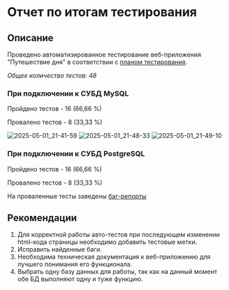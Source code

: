 # Отчет по итогам тестирования

## Описание

Проведено автоматизированное тестирование веб-приложения "Путешествие дня" в соответствии с [планом тестирования](https://github.com/NataliaKuzmicheva/qa-diploma/blob/main/documents/Plan.md).

*Общее количество тестов: 48*

### При подключении к СУБД MySQL

Пройдено тестов - 16 (66,66 %)
 
Провалено тестов - 8 (33,33 %)

![2025-05-01_21-41-59](https://github.com/user-attachments/assets/3c4c4c80-2a2f-42bf-86a7-5f3e29afc7c6)
![2025-05-01_21-48-33](https://github.com/user-attachments/assets/088cbf5f-8845-454c-97ad-dc180daed302)
![2025-05-01_21-49-10](https://github.com/user-attachments/assets/dffdf78f-0b86-48f6-95c6-26db1a2e0977)


### При подключении к СУБД PostgreSQL

Пройдено тестов - 16 (66,66 %)

Провалено тестов - 8 (33,33 %)  


На проваленные тесты заведены [баг-репорты](https://github.com/NataliaKuzmicheva/qa-diploma/issues)

## Рекомендации

1. Для корректной работы авто-тестов при последующем изменении html-кода страницы необходимо добавить тестовые метки.
2. Исправить найденные баги.
3. Необходима техническая документация к веб-приложению для лучшего понимания его функционала.
4. Выбрать одну базу данных для работы, так как на данный момент обе БД выполняют одну и туже функцию.



